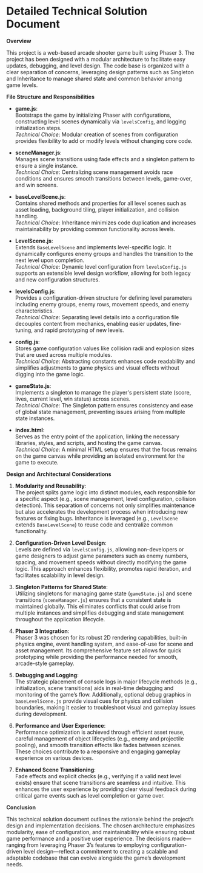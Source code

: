 Detailed Technical Solution Document
======================================

**Overview**

This project is a web-based arcade shooter game built using Phaser 3. The project has been designed with a modular architecture to facilitate easy updates, debugging, and level design. The code base is organized with a clear separation of concerns, leveraging design patterns such as Singleton and Inheritance to manage shared state and common behavior among game levels.

**File Structure and Responsibilities**

- **game.js**:  
  Bootstraps the game by initializing Phaser with configurations, constructing level scenes dynamically via `levelsConfig`, and logging initialization steps.  
  *Technical Choice*: Modular creation of scenes from configuration provides flexibility to add or modify levels without changing core code.

- **sceneManager.js**:  
  Manages scene transitions using fade effects and a singleton pattern to ensure a single instance.  
  *Technical Choice*: Centralizing scene management avoids race conditions and ensures smooth transitions between levels, game-over, and win screens.

- **baseLevelScene.js**:  
  Contains shared methods and properties for all level scenes such as asset loading, background tiling, player initialization, and collision handling.  
  *Technical Choice*: Inheritance minimizes code duplication and increases maintainability by providing common functionality across levels.

- **LevelScene.js**:  
  Extends `BaseLevelScene` and implements level-specific logic. It dynamically configures enemy groups and handles the transition to the next level upon completion.  
  *Technical Choice*: Dynamic level configuration from `levelsConfig.js` supports an extensible level design workflow, allowing for both legacy and new configuration structures.

- **levelsConfig.js**:  
  Provides a configuration-driven structure for defining level parameters including enemy groups, enemy rows, movement speeds, and enemy characteristics.  
  *Technical Choice*: Separating level details into a configuration file decouples content from mechanics, enabling easier updates, fine-tuning, and rapid prototyping of new levels.

- **config.js**:  
  Stores game configuration values like collision radii and explosion sizes that are used across multiple modules.  
  *Technical Choice*: Abstracting constants enhances code readability and simplifies adjustments to game physics and visual effects without digging into the game logic.

- **gameState.js**:  
  Implements a singleton to manage the player's persistent state (score, lives, current level, win status) across scenes.  
  *Technical Choice*: The Singleton pattern ensures consistency and ease of global state management, preventing issues arising from multiple state instances.

- **index.html**:  
  Serves as the entry point of the application, linking the necessary libraries, styles, and scripts, and hosting the game canvas.  
  *Technical Choice*: A minimal HTML setup ensures that the focus remains on the game canvas while providing an isolated environment for the game to execute.

**Design and Architectural Considerations**

1. **Modularity and Reusability**:  
   The project splits game logic into distinct modules, each responsible for a specific aspect (e.g., scene management, level configuration, collision detection). This separation of concerns not only simplifies maintenance but also accelerates the development process when introducing new features or fixing bugs. Inheritance is leveraged (e.g., `LevelScene` extends `BaseLevelScene`) to reuse code and centralize common functionality.

2. **Configuration-Driven Level Design**:  
   Levels are defined via `levelsConfig.js`, allowing non-developers or game designers to adjust game parameters such as enemy numbers, spacing, and movement speeds without directly modifying the game logic. This approach enhances flexibility, promotes rapid iteration, and facilitates scalability in level design.

3. **Singleton Patterns for Shared State**:  
   Utilizing singletons for managing game state (`gameState.js`) and scene transitions (`sceneManager.js`) ensures that a consistent state is maintained globally. This eliminates conflicts that could arise from multiple instances and simplifies debugging and state management throughout the application lifecycle.

4. **Phaser 3 Integration**:  
   Phaser 3 was chosen for its robust 2D rendering capabilities, built-in physics engine, event handling system, and ease-of-use for scene and asset management. Its comprehensive feature set allows for quick prototyping while providing the performance needed for smooth, arcade-style gameplay.

5. **Debugging and Logging**:  
   The strategic placement of console logs in major lifecycle methods (e.g., initialization, scene transitions) aids in real-time debugging and monitoring of the game’s flow. Additionally, optional debug graphics in `baseLevelScene.js` provide visual cues for physics and collision boundaries, making it easier to troubleshoot visual and gameplay issues during development.

6. **Performance and User Experience**:  
   Performance optimization is achieved through efficient asset reuse, careful management of object lifecycles (e.g., enemy and projectile pooling), and smooth transition effects like fades between scenes. These choices contribute to a responsive and engaging gameplay experience on various devices.

7. **Enhanced Scene Transitioning**:  
   Fade effects and explicit checks (e.g., verifying if a valid next level exists) ensure that scene transitions are seamless and intuitive. This enhances the user experience by providing clear visual feedback during critical game events such as level completion or game over.

**Conclusion**

This technical solution document outlines the rationale behind the project’s design and implementation decisions. The chosen architecture emphasizes modularity, ease of configuration, and maintainability while ensuring robust game performance and a positive user experience. The decisions made—ranging from leveraging Phaser 3’s features to employing configuration-driven level design—reflect a commitment to creating a scalable and adaptable codebase that can evolve alongside the game’s development needs.
